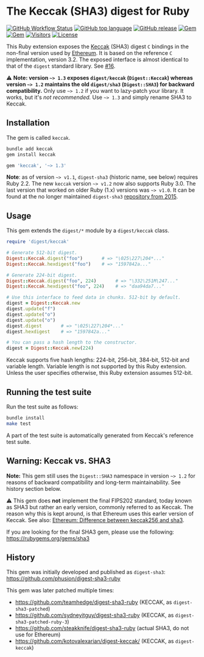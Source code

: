 # The Keccak (SHA3) digest for Ruby

[![GitHub Workflow Status](https://img.shields.io/github/actions/workflow/status/q9f/keccak.rb/build.yml?branch=main)](https://github.com/q9f/keccak.rb/actions)
[![GitHub top language](https://img.shields.io/github/languages/top/q9f/keccak.rb?color=black)](https://github.com/q9f/keccak.rb/pulse)
[![GitHub release](https://img.shields.io/github/v/release/q9f/keccak.rb)](https://github.com/q9f/keccak.rb/releases/latest)
[![Gem](https://img.shields.io/gem/v/keccak?color=red)](https://rubygems.org/gems/keccak)
[![Gem](https://img.shields.io/gem/dt/keccak)](https://rubygems.org/gems/keccak)
[![Visitors](https://hits.seeyoufarm.com/api/count/incr/badge.svg?url=https%3A%2F%2Fgithub.com%2Fq9f%2Fkeccak.rb&count_bg=%2379C83D&title_bg=%23555555&icon=rubygems.svg&icon_color=%23FF0000&title=visitors&edge_flat=false)](https://hits.seeyoufarm.com)
[![License](https://img.shields.io/github/license/q9f/keccak.rb.svg?color=black)](LICENSE)

This Ruby extension exposes the [Keccak](http://keccak.noekeon.org/) (SHA3) digest `C` bindings in the non-final version used by [Ethereum](https://ethereum.org). It is based on the reference `C` implementation, version 3.2. The exposed interface is almost identical to that of the `digest` standard library. See [#16](https://github.com/q9f/keccak.rb/pull/16).

:warning: **Note: version `~> 1.3` exposes `digest/keccak` (`Digest::Keccak`) whereas version `~> 1.2` maintains the old `digest/sha3` (`Digest::SHA3`) for backward compatibility.** Only use `~> 1.2` if you want to lazy-patch your library. It works, but it's _not recommended._ Use `~> 1.3` and simply rename SHA3 to Keccak.

## Installation

The gem is called `keccak`.

```bash
bundle add keccak
gem install keccak
```

```ruby
gem 'keccak', '~> 1.3'
```

**Note**: as of version `~> v1.1`, `digest-sha3` (historic name, see below) requires Ruby 2.2. The new `keccak` version `~> v1.2` now also supports Ruby 3.0. The last version that worked on older Ruby (1.x) versions was `~> v1.0`. It can be found at the no longer maintained `digest-sha3` [repository from 2015](https://github.com/phusion/digest-sha3-ruby/releases/tag/release-1.0.2).

## Usage

This gem extends the `digest/*` module by a `digest/keccak` class.

```ruby
require 'digest/keccak'

# Generate 512-bit digest.
Digest::Keccak.digest("foo")       # => "\025\227\204*..."
Digest::Keccak.hexdigest("foo")    # => "1597842a..."

# Generate 224-bit digest.
Digest::Keccak.digest("foo", 224)       # => "\332\251M\247..."
Digest::Keccak.hexdigest("foo", 224)    # => "daa94da7..."

# Use this interface to feed data in chunks. 512-bit by default.
digest = Digest::Keccak.new
digest.update("f")
digest.update("o")
digest.update("o")
digest.digest       # => "\025\227\204*..."
digest.hexdigest    # => "1597842a..."

# You can pass a hash length to the constructor.
digest = Digest::Keccak.new(224)
```

Keccak supports five hash lengths: 224-bit, 256-bit, 384-bit, 512-bit and variable length. Variable length is not supported by this Ruby extension. Unless the user specifies otherwise, this Ruby extension assumes 512-bit.

## Running the test suite

Run the test suite as follows:

```bash
bundle install
make test
```

A part of the test suite is automatically generated from Keccak's reference test suite.

## Warning: Keccak vs. SHA3

**Note:** This gem still uses the `Digest::SHA3` namespace in version `~> 1.2` for reasons of backward compatibility and long-term maintainability. See history section below.

:warning: This gem does **not** implement the final FIPS202 standard, today known as SHA3 but rather an early version, commonly referred to as Keccak. The reason why this is kept around, is that Ethereum uses this earler version of Keccak. See also: [Ethereum: Difference between keccak256 and sha3](https://ethereum.stackexchange.com/questions/30369/difference-between-keccak256-and-sha3).

If you are looking for the final SHA3 gem, please use the following: https://rubygems.org/gems/sha3

## History

This gem was initially developed and published as `digest-sha3`: https://github.com/phusion/digest-sha3-ruby

This gem was later patched multiple times:

* https://github.com/teamhedge/digest-sha3-ruby (KECCAK, as `digest-sha3-patched`)
* https://github.com/sydneyitguy/digest-sha3-ruby (KECCAK, as `digest-sha3-patched-ruby-3`)
* https://github.com/steakknife/digest-sha3-ruby (actual SHA3, do not use for Ethereum)
* https://github.com/kotovalexarian/digest-keccak/ (KECCAK, as `digest-keccak`)
